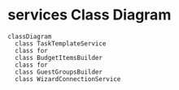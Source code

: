 # services Class Diagram

```mermaid
classDiagram
  class TaskTemplateService
  class for
  class BudgetItemsBuilder
  class for
  class GuestGroupsBuilder
  class WizardConnectionService
```
